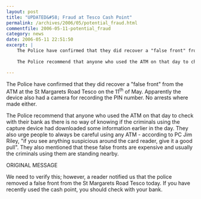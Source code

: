 ```yaml
---
layout: post
title: "UPDATED&#58; Fraud at Tesco Cash Point"
permalink: /archives/2006/05/potential_fraud.html
commentfile: 2006-05-11-potential_fraud
category: news
date: 2006-05-11 22:51:50
excerpt: |
    The Police have confirmed that they did recover a "false front" from the ATM at the St Margarets Road Tesco  on the 11<sup>th</sup> of May.  Apparently the device also had a camera for recording the PIN number.  No arrests where made either.
    
    The Police recommend that anyone who used the ATM on that day to check with their bank as there is no way of knowing if the criminals using the capture device had downloaded some information earlier in the day.  They also urge people to always be careful using any ATM  -  according to PC Jim Riley, "if you see anything suspicious around the card reader, give it a good pull".  They also mentioned that these false fronts are expensive and usually the criminals using them are standing nearby.

---
```


The Police have confirmed that they did recover a "false front" from the ATM at the St Margarets Road Tesco on the 11<sup>th</sup> of May. Apparently the device also had a camera for recording the PIN number. No arrests where made either.

The Police recommend that anyone who used the ATM on that day to check with their bank as there is no way of knowing if the criminals using the capture device had downloaded some information earlier in the day. They also urge people to always be careful using any ATM - according to PC Jim Riley, "if you see anything suspicious around the card reader, give it a good pull". They also mentioned that these false fronts are expensive and usually the criminals using them are standing nearby.

ORIGINAL MESSAGE

We need to verify this; however, a reader notified us that the police removed a false front from the St Margarets Road Tesco today. If you have recently used the cash point, you should check with your bank.
